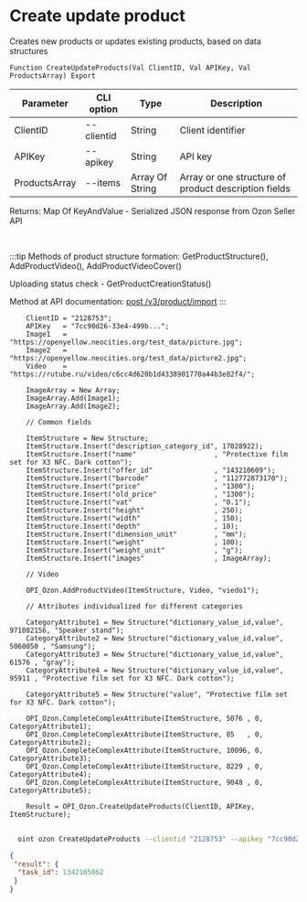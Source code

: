 ﻿---
sidebar_position: 6
---

# Create update product
 Creates new products or updates existing products, based on data structures



`Function CreateUpdateProducts(Val ClientID, Val APIKey, Val ProductsArray) Export`

  | Parameter | CLI option | Type | Description |
  |-|-|-|-|
  | ClientID | --clientid | String | Client identifier |
  | APIKey | --apikey | String | API key |
  | ProductsArray | --items | Array Of String | Array or one structure of product description fields |

  
  Returns:  Map Of KeyAndValue - Serialized JSON response from Ozon Seller API

<br/>

:::tip
Methods of product structure formation: GetProductStructure(), AddProductVideo(), AddProductVideoCover()

 Uploading status check - GetProductCreationStatus()

 Method at API documentation: [post /v3/product/import](https://docs.ozon.ru/api/seller/#operation/ProductAPI_ImportProductsV3)
:::
<br/>


```bsl title="Code example"
    ClientID = "2128753";
    APIKey   = "7cc90d26-33e4-499b...";
    Image1   = "https://openyellow.neocities.org/test_data/picture.jpg";
    Image2   = "https://openyellow.neocities.org/test_data/picture2.jpg";
    Video    = "https://rutube.ru/video/c6cc4d620b1d4338901770a44b3e82f4/";

    ImageArray = New Array;
    ImageArray.Add(Image1);
    ImageArray.Add(Image2);

    // Common fields

    ItemStructure = New Structure;
    ItemStructure.Insert("description_category_id", 17028922);
    ItemStructure.Insert("name"                   , "Protective film set for X3 NFC. Dark cotton");
    ItemStructure.Insert("offer_id"               , "143210609");
    ItemStructure.Insert("barcode"                , "112772873170");
    ItemStructure.Insert("price"                  , "1300");
    ItemStructure.Insert("old_price"              , "1300");
    ItemStructure.Insert("vat"                    , "0.1");
    ItemStructure.Insert("height"                 , 250);
    ItemStructure.Insert("width"                  , 150);
    ItemStructure.Insert("depth"                  , 10);
    ItemStructure.Insert("dimension_unit"         , "mm");
    ItemStructure.Insert("weight"                 , 100);
    ItemStructure.Insert("weight_unit"            , "g");
    ItemStructure.Insert("images"                 , ImageArray);

    // Video

    OPI_Ozon.AddProductVideo(ItemStructure, Video, "viedo1");

    // Attributes individualized for different categories

    CategoryAttribute1 = New Structure("dictionary_value_id,value", 971082156, "Speaker stand");
    CategoryAttribute2 = New Structure("dictionary_value_id,value", 5060050 , "Samsung");
    CategoryAttribute3 = New Structure("dictionary_value_id,value", 61576 , "gray");
    CategoryAttribute4 = New Structure("dictionary_value_id,value", 95911 , "Protective film set for X3 NFC. Dark cotton");

    CategoryAttribute5 = New Structure("value", "Protective film set for X3 NFC. Dark cotton");

    OPI_Ozon.CompleteComplexAttribute(ItemStructure, 5076 , 0, CategoryAttribute1);
    OPI_Ozon.CompleteComplexAttribute(ItemStructure, 85   , 0, CategoryAttribute2);
    OPI_Ozon.CompleteComplexAttribute(ItemStructure, 10096, 0, CategoryAttribute3);
    OPI_Ozon.CompleteComplexAttribute(ItemStructure, 8229 , 0, CategoryAttribute4);
    OPI_Ozon.CompleteComplexAttribute(ItemStructure, 9048 , 0, CategoryAttribute5);

    Result = OPI_Ozon.CreateUpdateProducts(ClientID, APIKey, ItemStructure);
```



```sh title="CLI command example"
    
  oint ozon CreateUpdateProducts --clientid "2128753" --apikey "7cc90d26-33e4-499b..." --items %items%

```

```json title="Result"
{
 "result": {
  "task_id": 1342165062
 }
}
```
